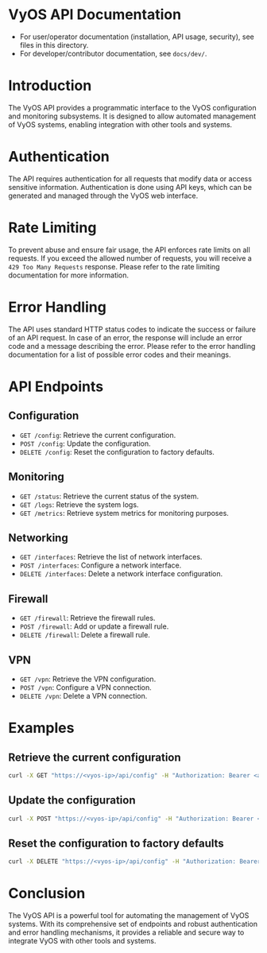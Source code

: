 # VyOS API Documentation

- For user/operator documentation (installation, API usage, security), see files in this directory.
- For developer/contributor documentation, see `docs/dev/`.

# Introduction

The VyOS API provides a programmatic interface to the VyOS configuration and monitoring subsystems. It is designed to allow automated management of VyOS systems, enabling integration with other tools and systems.

# Authentication

The API requires authentication for all requests that modify data or access sensitive information. Authentication is done using API keys, which can be generated and managed through the VyOS web interface.

# Rate Limiting

To prevent abuse and ensure fair usage, the API enforces rate limits on all requests. If you exceed the allowed number of requests, you will receive a `429 Too Many Requests` response. Please refer to the rate limiting documentation for more information.

# Error Handling

The API uses standard HTTP status codes to indicate the success or failure of an API request. In case of an error, the response will include an error code and a message describing the error. Please refer to the error handling documentation for a list of possible error codes and their meanings.

# API Endpoints

## Configuration

- `GET /config`: Retrieve the current configuration.
- `POST /config`: Update the configuration.
- `DELETE /config`: Reset the configuration to factory defaults.

## Monitoring

- `GET /status`: Retrieve the current status of the system.
- `GET /logs`: Retrieve the system logs.
- `GET /metrics`: Retrieve system metrics for monitoring purposes.

## Networking

- `GET /interfaces`: Retrieve the list of network interfaces.
- `POST /interfaces`: Configure a network interface.
- `DELETE /interfaces`: Delete a network interface configuration.

## Firewall

- `GET /firewall`: Retrieve the firewall rules.
- `POST /firewall`: Add or update a firewall rule.
- `DELETE /firewall`: Delete a firewall rule.

## VPN

- `GET /vpn`: Retrieve the VPN configuration.
- `POST /vpn`: Configure a VPN connection.
- `DELETE /vpn`: Delete a VPN connection.

# Examples

## Retrieve the current configuration

```bash
curl -X GET "https://<vyos-ip>/api/config" -H "Authorization: Bearer <api-key>"
```

## Update the configuration

```bash
curl -X POST "https://<vyos-ip>/api/config" -H "Authorization: Bearer <api-key>" -d '<configuration-data>'
```

## Reset the configuration to factory defaults

```bash
curl -X DELETE "https://<vyos-ip>/api/config" -H "Authorization: Bearer <api-key>"
```

# Conclusion

The VyOS API is a powerful tool for automating the management of VyOS systems. With its comprehensive set of endpoints and robust authentication and error handling mechanisms, it provides a reliable and secure way to integrate VyOS with other tools and systems.